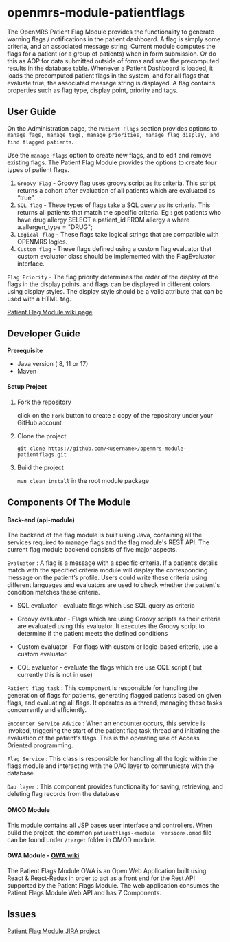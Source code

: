 openmrs-module-patientflags
==========================

The OpenMRS Patient Flag Module provides the functionality to generate warning flags /
notifications in the patient dashboard. A flag is simply some criteria, and an associated
message string. Current module computes the flags for a patient (or a group of patients) when
in form submission. Or do this as AOP for data submitted outside of forms and save the
precomputed results in the database table. Whenever a Patient Dashboard is loaded, it loads the
precomputed patient flags in the system, and for all flags that evaluate true, the associated
message string is displayed.
A flag contains properties such as flag type, display point, priority and tags.

User Guide
--------------

On the Administration page, the `Patient Flags` section provides options to `manage fags, manage tags, manage priorities,
manage flag display, and find flagged patients`.

Use the `manage flags` option to create new flags, and to edit and remove existing flags.
The Patient Flag Module provides the options to create four types of patient flags.
1. `Groovy Flag` - Groovy flag uses groovy script as its criteria. This script returns a cohort
   after evaluation of all patients which are evaluated as “true”.
2. `SQL flag` - These types of flags take a SQL query as its criteria. This returns all patients
   that match the specific criteria.
   Eg : get patients who have drug allergy
   SELECT a.patient_id FROM allergy a where a.allergen_type = "DRUG";
3. `Logical flag` - These flags take logical strings that are compatible with OPENMRS logics.
4. `Custom flag` - These flags defined using a custom flag evaluator that custom evaluator
   class should be implemented with the FlagEvaluator interface.

`Flag Priority` - The flag priority determines the order of the display of the flags in the display
points. and flags can be displayed in different colors using display styles. The display style
should be a valid attribute that can be used with a HTML <span> tag.

[Patient Flag Module wiki page](https://openmrs.atlassian.net/wiki/spaces/Archives/pages/25467777/Patient+Flags+Module#User-Guide)

Developer Guide
---------------

**Prerequisite**

* Java version ( 8, 11 or 17)
* Maven
#### Setup Project
1. Fork the repository
   
   click on the `Fork` button to create a copy of the repository under your GitHub account

2. Clone the project

    `git clone https://github.com/<username>/openmrs-module-patientflags.git
`

3. Build the project 

   `mvn clean install` in the root module package

Components Of The Module
------------------------

#### Back-end (api-module)

The backend of the flag module is built using Java, containing all the services required to manage flags and the flag 
module's REST API. The current flag module backend consists of five major aspects.

`Evaluator` : A flag is a message with a specific criteria. If a patient’s details match with the specified criteria
   module will display the corresponding message on the patient’s profile. Users could write these
   criteria using different languages and evaluators are used to check whether the patient's
   condition matches these criteria.

   * SQL evaluator - evaluate flags which use SQL query as criteria

   * Groovy evaluator - Flags which are using Groovy scripts as their criteria are evaluated
   using this evaluator. It executes the Groovy script to determine if the patient meets the
   defined conditions

   * Custom evaluator - For flags with custom or logic-based criteria, use a custom evaluator.

   * CQL evaluator - evaluate the flags which are use CQL script ( but currently this is not in
   use)
   
   
`Patient flag task` : This component is responsible for handling the generation of flags for patients, generating
flagged patients based on given flags, and evaluating all flags. It operates as a thread, managing
these tasks concurrently and efficiently.

`Encounter Service Advice` : When an encounter occurs, this service is invoked, triggering the start of the patient flag task
thread and initiating the evaluation of the patient's flags. This is the operating use of Access
Oriented programming.

`Flag Service` : This class is responsible for handling all the logic within the flags module and interacting with
the DAO layer to communicate with the database

`Dao layer` : This component provides functionality for saving, retrieving, and deleting flag records from the
database

#### OMOD Module

This module contains all JSP bases user interface and controllers. When build the project, the common `patientflags-<module 
version>.omod` file can be found under `/target` folder in OMOD module.


#### OWA Module - [OWA wiki](https://openmrs.atlassian.net/wiki/spaces/Archives/pages/25468124/Patient+Flags+Module+OWA)

The Patient Flags Module OWA is an Open Web Application built using React & React-Redux in order to act as a front end for 
the Rest API supported by the Patient Flags Module. The web application consumes the Patient Flags Module Web API and has 7 Components.


Issues 
------------
[Patient Flag Module JIRA project](https://openmrs.atlassian.net/jira/software/c/projects/FLAG/list)
